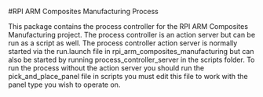 #RPI ARM Composites Manufacturing Process

This package contains the process controller for the RPI ARM Composites Manufacturing project. The process controller is an action server but can be run as a script as well.
The process controller action server is normally started via the run.launch file in rpi_arm_composites_manufacturing but can also be started by running process_controller_server
in the scripts folder. To run the process without the action server you should run the pick_and_place_panel file in scripts you must edit this file to work with the panel type you wish to operate on.
